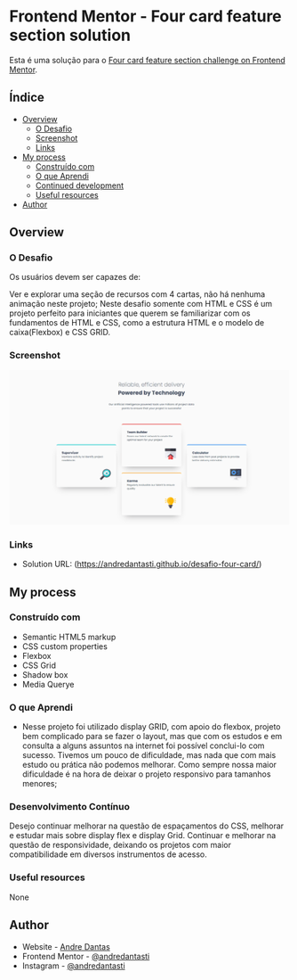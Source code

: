 # Frontend Mentor - Four card feature section solution

Esta é uma solução para o [Four card feature section challenge on Frontend Mentor](https://www.frontendmentor.io/challenges/four-card-feature-section-weK1eFYK).  

## Índice

- [Overview](#overview)
  - [O Desafio](#O-Desafio)
  - [Screenshot](#screenshot)
  - [Links](#links)
- [My process](#my-process)
  - [Construído com](#Construído-Com)
  - [O que Aprendi](#what-i-learned)
  - [Continued development](#continued-development)
  - [Useful resources](#useful-resources)
- [Author](#author)

## Overview

### O Desafio

Os usuários devem ser capazes de:

Ver e explorar uma seção de recursos com 4 cartas, não há nenhuma animação neste projeto;
Neste desafio somente com HTML e CSS é um projeto perfeito para iniciantes que querem se familiarizar com os fundamentos de HTML e CSS, como a estrutura HTML e o modelo de caixa(Flexbox) e CSS GRID.

### Screenshot

![](./images/animacao.gif)


### Links

- Solution URL: (https://andredantasti.github.io/desafio-four-card/)

## My process

### Construído com

- Semantic HTML5 markup
- CSS custom properties
- Flexbox
- CSS Grid
- Shadow box
- Media Querye

### O que Aprendi

- Nesse projeto foi utilizado display GRID, com apoio do flexbox, projeto bem complicado para se fazer o layout, mas que com os estudos e em consulta a alguns assuntos na internet foi possível conclui-lo com sucesso. Tivemos um pouco de dificuldade, mas nada que com mais estudo ou prática não podemos melhorar. Como sempre nossa maior dificuldade é na hora de deixar o projeto responsivo para tamanhos menores;

### Desenvolvimento Contínuo

Desejo continuar melhorar na questão de espaçamentos do CSS, melhorar e estudar mais sobre display flex e display Grid.
Continuar e melhorar na questão de responsividade, deixando os projetos com maior compatibilidade em diversos instrumentos de acesso.


### Useful resources

None

## Author

- Website - [Andre Dantas](https://github.com/andredantasti)
- Frontend Mentor - [@andredantasti](https://www.frontendmentor.io/profile/andredantasti)
- Instagram - [@andredantasti](https://www.instagram.com/andredantasti)
